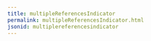 ```yaml
---
title: multipleReferencesIndicator
permalink: multipleReferencesIndicator.html
jsonid: multiplereferencesindicator
---
```

